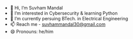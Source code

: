 - 👋 Hi, I’m Suvham Mandal
- 👀 I’m interested in Cybersecurity & learning Python
- 🌱 I’m currently persuing BTech. in Electrical Engineering 
- 📫 Reach me - suvhammandal30@gmail.com
- 😄 Pronouns: he/him

<!---
Suvham-coder/Suvham-coder is a ✨ special ✨ repository because its `README.md` (this file) appears on your GitHub profile.
You can click the Preview link to take a look at your changes.
--->
